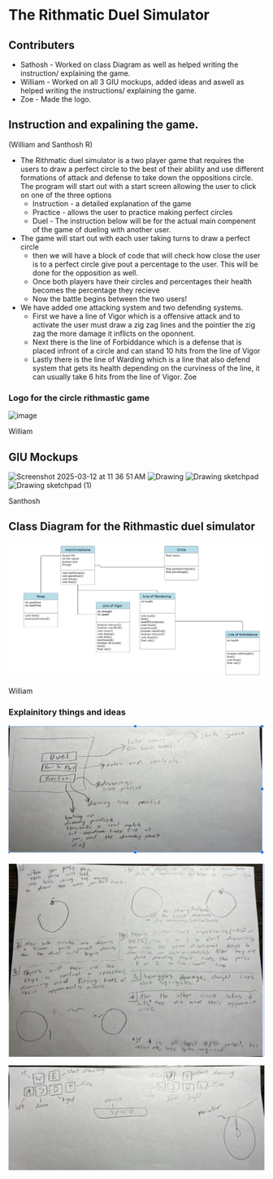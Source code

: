 # The Rithmatic Duel Simulator

## Contributers 
* Sathosh - Worked on class Diagram as well as helped writing the instruction/ explaining the game.
* William - Worked on all 3 GIU mockups, added ideas and aswell as helped writing the instructions/ explaining the game.
* Zoe - Made the logo.

## Instruction and expalining the game.
(William and Santhosh R)
* The Rithmatic duel simulator is a two player game that requires the users to draw a perfect circle to the best of their ability and use different formations of attack and defense to take down the oppositions circle.
  The program will start out with a start screen allowing the user to click on one of the three options
  * Instruction - a detailed explanation of the game
  * Practice - allows the user to practice making perfect circles
  * Duel -
 The instruction below will be for the actual main compenent of the game of dueling with another user.
* The game will start out with each user taking turns to draw a perfect circle
  - then we will have a block of code that will check how close the user is to a perfect circle give pout a percentage to the user. This will be done for the opposition as well.
  - Once both players have their circles and percentages their health becomes the percentage they recieve
  - Now the battle begins between the two users!
* We have added one attacking system and two defending systems.
  - First we have a line of Vigor which is a offensive attack and to activate the user must draw a zig zag lines and the pointier the zig zag the more damage it inflicts on the oponnent.
  - Next there is the line of Forbiddance which is a defense that is placed infront of a circle and can stand 10 hits from the line of Vigor
  - Lastly there is the line of Warding which is a line that also defend system that gets its health depending on the curviness of the line, it can usually take 6 hits from the line of Vigor.
Zoe  
### Logo for the circle rithmastic game

![image](https://github.com/user-attachments/assets/fd4363d8-40c6-4ab1-b8b1-9c425116b651)


William
## GIU Mockups
![Screenshot 2025-03-12 at 11 36 51 AM](https://github.com/user-attachments/assets/5b4ce382-c68a-445d-a232-bfbe177b96be)
![Drawing](https://github.com/user-attachments/assets/40b6471e-d076-4f8f-b812-98131846af52)
![Drawing sketchpad](https://github.com/user-attachments/assets/45257920-c93b-477b-9023-4197f0a0a52c)
![Drawing sketchpad (1)](https://github.com/user-attachments/assets/52de7376-ca57-42d9-8047-cae66ba5d22e)


Santhosh
## Class Diagram for the Rithmastic duel simulator

![](https://github.com/HenryBald/SyntaxSorcerors/blob/main/musicprogram/assets/circleClassDiagram.png)



William
### Explainitory things and ideas
![](https://github.com/HenryBald/SyntaxSorcerors/blob/main/musicprogram/assets/circleGame1.png)

![](https://github.com/HenryBald/SyntaxSorcerors/blob/main/musicprogram/assets/circleGame2.png)

![](https://github.com/HenryBald/SyntaxSorcerors/blob/main/musicprogram/assets/circleGame3.png)



